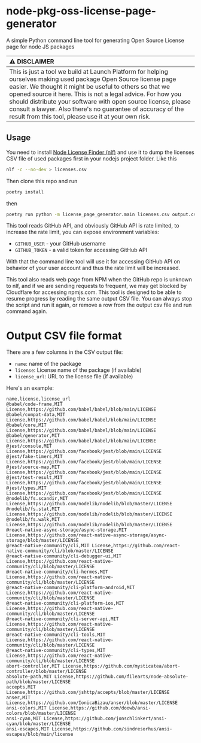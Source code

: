 # node-pkg-oss-license-page-generator
A simple Python command line tool for generating Open Source License page for node JS packages

| :warning: DISCLAIMER                                                   |
|:-----------------------------------------------------------------------|
| This is just a tool we build at Launch Platform for helping ourselves making used package Open Source license page easier. We thought it might be useful to others so that we opened source it here. This is not a legal advice. For how you should distribute your software with open source license, please consult a lawyer. Also there's no guarantee of accuracy of the result from this tool, please use it at your own risk. |

## Usage

You need to install [Node License Finder (nlf)](https://www.npmjs.com/package/nlf)
and use it to dump the licenses CSV file of used packages first in your
nodejs project folder. Like this

```bash
nlf -c --no-dev > licenses.csv
```

Then clone this repo and run

```bash
poetry install
```

then 

```bash
poetry run python -m license_page_generator.main licenses.csv output.csv
```

This tool reads GitHub API, and obviously GitHub API is rate limited, to
increase the rate limit, you can expose environment variables:

- `GITHUB_USER` - your GitHub username
- `GITHUB_TOKEN` - a valid token for accessing GitHub API

With that the command line tool will use it for accessing GitHub API on
behavior of your user account and thus the rate limit will be increased.

This tool also reads web page from NPM when the GitHub repo is unknown to nlf,
and if we are sending requests to frequent, we may get blocked by Cloudflare
for accessing npmjs.com. This tool is designed to be able to resume progress
by reading the same output CSV file. You can always stop the script
and run it again, or remove a row from the output csv file and run command again.

# Output CSV file format

There are a few columns in the CSV output file:

- `name`: name of the package
- `license`: License name of the package (if available)
- `license_url`: URL to the license file (if available)

Here's an example:

```csv
name,license,license_url
@babel/code-frame,MIT License,https://github.com/babel/babel/blob/main/LICENSE
@babel/compat-data,MIT License,https://github.com/babel/babel/blob/main/LICENSE
@babel/core,MIT License,https://github.com/babel/babel/blob/main/LICENSE
@babel/generator,MIT License,https://github.com/babel/babel/blob/main/LICENSE
@jest/console,MIT License,https://github.com/facebook/jest/blob/main/LICENSE
@jest/fake-timers,MIT License,https://github.com/facebook/jest/blob/main/LICENSE
@jest/source-map,MIT License,https://github.com/facebook/jest/blob/main/LICENSE
@jest/test-result,MIT License,https://github.com/facebook/jest/blob/main/LICENSE
@jest/types,MIT License,https://github.com/facebook/jest/blob/main/LICENSE
@nodelib/fs.scandir,MIT License,https://github.com/nodelib/nodelib/blob/master/LICENSE
@nodelib/fs.stat,MIT License,https://github.com/nodelib/nodelib/blob/master/LICENSE
@nodelib/fs.walk,MIT License,https://github.com/nodelib/nodelib/blob/master/LICENSE
@react-native-async-storage/async-storage,MIT License,https://github.com/react-native-async-storage/async-storage/blob/master/LICENSE
@react-native-community/cli,MIT License,https://github.com/react-native-community/cli/blob/master/LICENSE
@react-native-community/cli-debugger-ui,MIT License,https://github.com/react-native-community/cli/blob/master/LICENSE
@react-native-community/cli-hermes,MIT License,https://github.com/react-native-community/cli/blob/master/LICENSE
@react-native-community/cli-platform-android,MIT License,https://github.com/react-native-community/cli/blob/master/LICENSE
@react-native-community/cli-platform-ios,MIT License,https://github.com/react-native-community/cli/blob/master/LICENSE
@react-native-community/cli-server-api,MIT License,https://github.com/react-native-community/cli/blob/master/LICENSE
@react-native-community/cli-tools,MIT License,https://github.com/react-native-community/cli/blob/master/LICENSE
@react-native-community/cli-types,MIT License,https://github.com/react-native-community/cli/blob/master/LICENSE
abort-controller,MIT License,https://github.com/mysticatea/abort-controller/blob/master/LICENSE
absolute-path,MIT License,https://github.com/filearts/node-absolute-path/blob/master/LICENSE
accepts,MIT License,https://github.com/jshttp/accepts/blob/master/LICENSE
anser,MIT License,https://github.com/IonicaBizau/anser/blob/master/LICENSE
ansi-colors,MIT License,https://github.com/doowb/ansi-colors/blob/master/LICENSE
ansi-cyan,MIT License,https://github.com/jonschlinkert/ansi-cyan/blob/master/LICENSE
ansi-escapes,MIT License,https://github.com/sindresorhus/ansi-escapes/blob/main/license
```